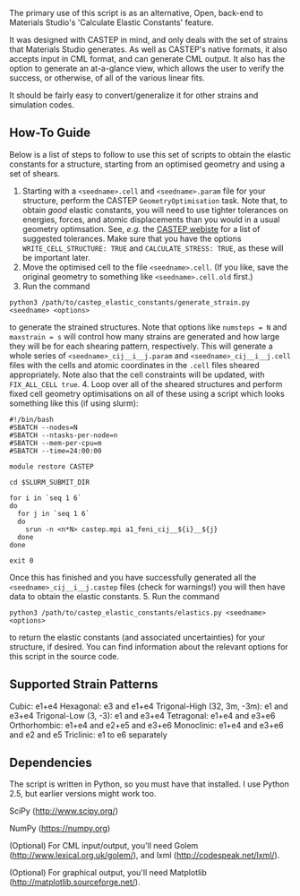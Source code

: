 The primary use of this script is as an alternative, Open, back-end to
Materials Studio's 'Calculate Elastic Constants' feature.

It was designed with CASTEP in mind, and only deals with the set of strains
that Materials Studio generates. As well as CASTEP's native formats, it also
accepts input in CML format, and can generate CML output. It also has the
option to generate an at-a-glance view, which allows the user to verify the
success, or otherwise, of all of the various linear fits.

It should be fairly easy to convert/generalize it for other strains and
simulation codes.

How-To Guide
------------

Below is a list of steps to follow to use this set of scripts to obtain the elastic constants for a structure, starting from an optimised geometry and using a set of shears.

1. Starting with a `<seedname>.cell` and `<seedname>.param` file for your structure, perform the CASTEP `GeometryOptimisation` task. Note that, to obtain *good* elastic constants, you will need to use tighter tolerances on energies, forces, and atomic displacements than you would in a usual geometry optimsation. See, *e.g.* the [CASTEP webiste](https://www.tcm.phy.cam.ac.uk/castep/documentation/WebHelp/content/modules/castep/tskcastepsetelecquality.htm) for a list of suggested tolerances. Make sure that you have the options `WRITE_CELL_STRUCTURE: TRUE` and `CALCULATE_STRESS: TRUE`, as these will be important later.
2. Move the optimised cell to the file `<seedname>.cell`. (If you like, save the original geometry to something like `<seedname>.cell.old` first.)
3. Run the command
```
python3 /path/to/castep_elastic_constants/generate_strain.py <seedname> <options>
```
to generate the strained structures. Note that options like `numsteps = N` and `maxstrain = s` will control how many strains are generated and how large they will be for each shearing pattern, respectively. This will generate a whole series of `<seedname>_cij__i__j.param` and `<seedname>_cij__i__j.cell` files with the cells and atomic coordinates in the `.cell` files sheared appropriately. Note also that the cell constraints will be updated, with `FIX_ALL_CELL true`.
4. Loop over all of the sheared structures and perform fixed cell geometry optimisations on all of these using a script which looks something like this (if using slurm):
```
#!/bin/bash
#SBATCH --nodes=N
#SBATCH --ntasks-per-node=n
#SBATCH --mem-per-cpu=m
#SBATCH --time=24:00:00

module restore CASTEP

cd $SLURM_SUBMIT_DIR

for i in `seq 1 6`
do
  for j in `seq 1 6`
  do
    srun -n <n*N> castep.mpi a1_feni_cij__${i}__${j}
  done
done

exit 0
```
Once this has finished and you have successfully generated all the `<seedname>_cij__i__j.castep` files (check for warnings!) you will then have data to obtain the elastic constants.
5. Run the command
```
python3 /path/to/castep_elastic_constants/elastics.py <seedname> <options>
```
to return the elastic constants (and associated uncertainties) for your structure, if desired. You can find information about the relevant options for this script in the source code.


Supported Strain Patterns
-------------------------

Cubic: e1+e4
Hexagonal: e3 and e1+e4
Trigonal-High (32, 3m, -3m): e1 and e3+e4
Trigonal-Low (3, -3): e1 and e3+e4
Tetragonal: e1+e4 and e3+e6
Orthorhombic: e1+e4 and e2+e5 and e3+e6
Monoclinic: e1+e4 and e3+e6 and e2 and e5
Triclinic: e1 to e6 separately 

Dependencies
------------

The script is written in Python, so you must have that installed. I use Python 2.5, but earlier versions might work too. 

SciPy (http://www.scipy.org/)

NumPy (https://numpy.org)

(Optional) For CML input/output, you'll need Golem (http://www.lexical.org.uk/golem/), and lxml (http://codespeak.net/lxml/).

(Optional) For graphical output, you'll need Matplotlib (http://matplotlib.sourceforge.net/).


